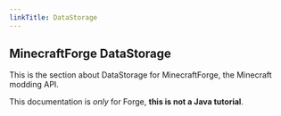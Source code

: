 ```yaml
---
linkTitle: DataStorage
---
```


<article class="docs-entry">
<h1 id="minecraftforge-documentation">MinecraftForge DataStorage</h1>
<p>This is the section about DataStorage for <a>MinecraftForge</a>, the Minecraft modding API.</p>
<p>This documentation is <em>only</em> for Forge, <strong>this is not a Java tutorial</strong>.</p>
</article>